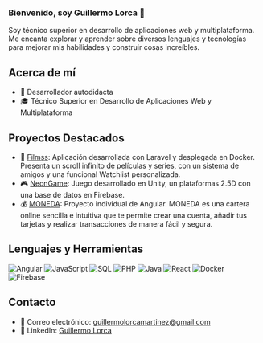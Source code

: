 ### Bienvenido, soy Guillermo Lorca 👋

Soy técnico superior en desarrollo de aplicaciones web y multiplataforma. Me encanta explorar y aprender sobre diversos lenguajes y tecnologías para mejorar mis habilidades y construir cosas increíbles.

## Acerca de mí
- 🚀 Desarrollador autodidacta
- 🎓 Técnico Superior en Desarrollo de Aplicaciones Web y Multiplataforma

## Proyectos Destacados
- 🎥 [Filmss](https://github.com/lorca03/TFG-Guillermo_Lorca): Aplicación desarrollada con Laravel y desplegada en Docker. Presenta un scroll infinito de películas y series, con un sistema de amigos y una funcional Watchlist personalizada.
- 🎮 [NeonGame](https://github.com/lorca03/GameUnity/tree/main/Game1): Juego desarrollado en Unity, un plataformas 2.5D con una base de datos en Firebase.
- 💰 [MONEDA](https://github.com/lorca03/DIW_Proyecto_IONIC): Proyecto individual de Angular. MONEDA es una cartera online sencilla e intuitiva que te permite crear una cuenta, añadir tus tarjetas y realizar transacciones de manera fácil y segura.

## Lenguajes y Herramientas
![Angular](https://img.shields.io/badge/-Angular-DD0031?style=for-the-badge&logo=angular&logoColor=white)
![JavaScript](https://img.shields.io/badge/-JavaScript-F7DF1E?style=for-the-badge&logo=javascript&logoColor=black)
![SQL](https://img.shields.io/badge/-SQL-4479A1?style=for-the-badge&logo=sql&logoColor=white)
![PHP](https://img.shields.io/badge/-PHP-777BB4?style=for-the-badge&logo=php&logoColor=white)
![Java](https://img.shields.io/badge/-Java-007396?style=for-the-badge&logo=java&logoColor=white)
![React](https://img.shields.io/badge/-React-61DAFB?style=for-the-badge&logo=react&logoColor=black)
![Docker](https://img.shields.io/badge/-Docker-2496ED?style=for-the-badge&logo=docker&logoColor=white)
![Firebase](https://img.shields.io/badge/-Firebase-FFCA28?style=for-the-badge&logo=firebase&logoColor=black)

## Contacto
- 📧 Correo electrónico: guillermolorcamartinez@gmail.com
- 💼 LinkedIn: [Guillermo Lorca](https://linkedin.com/in/guillermo-lorca)
